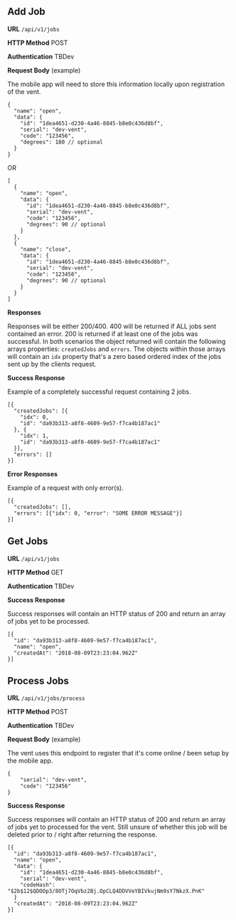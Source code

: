 ## Add Job

**URL** `/api/v1/jobs`

**HTTP Method** POST

**Authentication** TBDev

**Request Body** (example)

The mobile app will need to store this information locally upon registration of the vent.

```
{
  "name": "open",
  "data": {
    "id": "1dea4651-d230-4a46-8845-b8e0c436d8bf",
    "serial": "dev-vent",
    "code": "123456",
    "degrees": 180 // optional
  }
}
```

OR

```
[
  {
    "name": "open",
    "data": {
      "id": "1dea4651-d230-4a46-8845-b8e0c436d8bf",
      "serial": "dev-vent",
      "code": "123456",
      "degrees": 90 // optional
    }
  },
  {
    "name": "close",
    "data": {
      "id": "1dea4651-d230-4a46-8845-b8e0c436d8bf",
      "serial": "dev-vent",
      "code": "123456",
      "degrees": 90 // optional
    }
  }
]
```

**Responses**

Responses will be either 200/400. 400 will be returned if ALL jobs sent contained an error. 200 is returned if at least one of the jobs was successful. In both scenarios the object returned will contain the following arrays properties: `createdJobs` and `errors`. The objects within those arrays will contain an `idx` property that's a zero based ordered index of the jobs sent up by the clients request.

**Success Response**

Example of a completely successful request containing 2 jobs.

```
[{
  "createdJobs": [{
    "idx": 0,
    "id": "da93b313-a8f8-4609-9e57-f7ca4b187ac1"
  }, {
    "idx": 1,
    "id": "da93b313-a8f8-4609-9e57-f7ca4b187ac1"
  }],
  "errors": []
}]
```

**Error Responses**

Example of a request with only error(s).

```
[{
  "createdJobs": [],
  "errors": [{"idx": 0, "error": "SOME ERROR MESSAGE"}]
}]
```

## Get Jobs

**URL** `/api/v1/jobs`

**HTTP Method** GET

**Authentication** TBDev

**Success Response**

Success responses will contain an HTTP status of 200 and return an array of jobs yet to be processed.

```
[{
  "id": "da93b313-a8f8-4609-9e57-f7ca4b187ac1",
  "name": "open",
  "createdAt": "2018-08-09T23:23:04.962Z"
}]
```

## Process Jobs

**URL** `/api/v1/jobs/process`

**HTTP Method** POST

**Authentication** TBDev

**Request Body** (example)

The vent uses this endpoint to register that it's come online / been setup by the mobile app.

```
{
	"serial": "dev-vent",
	"code": "123456"
}
```

**Success Response**

Success responses will contain an HTTP status of 200 and return an array of jobs yet to processed for the vent. Still unsure of whether this job will be deleted prior to / right after returning the response.

```
[{
  "id": "da93b313-a8f8-4609-9e57-f7ca4b187ac1",
  "name": "open",
  "data": {
    "id": "1dea4651-d230-4a46-8845-b8e0c436d8bf",
    "serial": "dev-vent",
    "codeHash": "$2b$12$QDOOp3/8OTj7OqVbz2Bj.OpCLQ4DDVVeYBIVkujNm9sY7NkzX.PnK"
  }
  "createdAt": "2018-08-09T23:23:04.962Z"
}]
```
